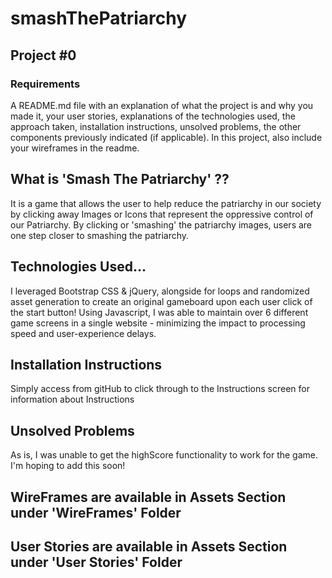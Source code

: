 # smashThePatriarchy
## Project #0 

### Requirements
A README.md file with an explanation of what the project is and why you made it, your user stories, explanations of the technologies used, the approach taken, installation instructions, unsolved problems, the other components previously indicated (if applicable). In this project, also include your wireframes in the readme.

## What is 'Smash The Patriarchy' ??
  It is a game that allows the user to help reduce the patriarchy in our society by clicking away Images or Icons that represent the oppressive control of our Patriarchy. By clicking or 'smashing' the patriarchy images, users are one step closer to smashing the patriarchy. 
  
## Technologies Used... 
I leveraged Bootstrap CSS & jQuery, alongside for loops and randomized asset generation to create an original gameboard upon each user click of the start button! Using Javascript, I was able to maintain over 6 different game screens in a single website - minimizing the impact to processing speed and user-experience delays. 

## Installation Instructions
Simply access from gitHub to click through to the Instructions screen for information about Instructions

## Unsolved Problems
As is, I was unable to get the highScore functionality to work for the game. I'm hoping to add this soon! 

## WireFrames are available in Assets Section under 'WireFrames' Folder

## User Stories are available in Assets Section under 'User Stories' Folder
